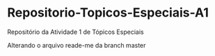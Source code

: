 # Repositorio-Topicos-Especiais-A1
Repositório da Atividade 1 de Tópicos Especiais 

Alterando o arquivo reade-me da branch master 
